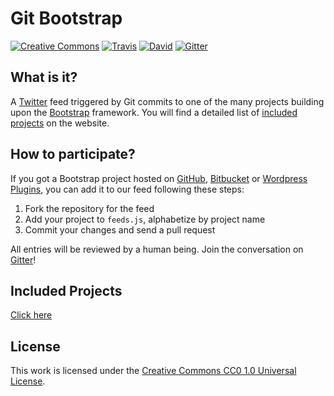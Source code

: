 # Git Bootstrap

[![Creative Commons](https://img.shields.io/badge/license-CC0%201.0-orange.svg?style=flat-square)](http://creativecommons.org/publicdomain/zero/1.0/)
[![Travis](https://img.shields.io/travis/gitbootstrap/repository.svg?style=flat-square)](https://travis-ci.org/gitbootstrap/repository)
[![David](https://img.shields.io/david/dev/gitbootstrap/repository.svg?style=flat-square)](https://david-dm.org/gitbootstrap/repository#info=devDependencies)
[![Gitter](https://img.shields.io/badge/chat-Gitter-ff69b4.svg?style=flat-square)](https://gitter.im/gitbootstrap)

## What is it?
A [Twitter](http://twitter.com/gitbootstrap) feed triggered by Git commits to one of the many projects building upon the [Bootstrap](http://getbootstrap.com/) framework. You will find a detailed list of [included projects](http://gitbootstrap.github.io/repository/index.html#projects) on the website.

## How to participate?

If you got a Bootstrap project hosted on [GitHub](https://github.com), [Bitbucket](https://bitbucket.org/) or [Wordpress Plugins](https://wordpress.org/plugins/), you can add it to our feed following these steps:

1. Fork the repository for the feed
2. Add your project to `feeds.js`, alphabetize by project name
3. Commit your changes and send a pull request

All entries will be reviewed by a human being. Join the conversation on [Gitter](https://gitter.im/gitbootstrap)!

## Included Projects

[Click here](http://gitbootstrap.github.io/repository/index.html#projects)

## License

This work is licensed under the [Creative Commons CC0 1.0 Universal License](http://creativecommons.org/publicdomain/zero/1.0/legalcode).
